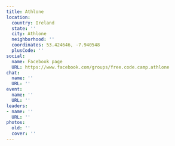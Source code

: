 ```yaml
---
title: Athlone
location:
  country: Ireland
  state: ''
  city: Athlone
  neighborhood: ''
  coordinates: 53.424646, -7.940548
  plusCode: ''
social:
  name: Facebook page
  URL: https://www.facebook.com/groups/free.code.camp.athlone
chat:
  name: ''
  URL: ''
event:
  name: ''
  URL: ''
leaders:
- name: ''
  URL: ''
photos:
  old: ''
  cover: ''
---
```


